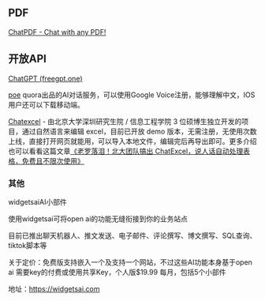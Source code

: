 ## PDF
[ChatPDF - Chat with any PDF!](https://www.chatpdf.com/)
## 开放API
[ChatGPT (freegpt.one)](https://freegpt.one/)

[poe](https://poe.com/) quora出品的AI对话服务，可以使用Google Voice注册，能够理解中文，IOS用户还可以下载移动端。

[Chatexcel](https://chatexcel.com/) - 由北京大学深圳研究生院 / 信息工程学院 3 位硕博生独立开发的项目，通过自然语言来编辑 excel，目前已开放 demo 版本，无需注册，无使用次数上线，直接打开网页就能用，可以导入本地文件，编辑完后再导出即可。更多介绍也可以看看这篇文章[《老罗落泪！北大团队搞出 ChatExcel，说人话自动处理表格，免费且不限次使用》](https://mp.weixin.qq.com/s/sSbvbJ2Zc3igj017OlybMA)

### 其他

widgetsaiAI小部件

使用widgetsai可将open ai的功能无缝衔接到你的业务站点

目前已推出聊天机器人、推文发送、电子邮件、评论撰写、博文撰写、SQL查询、tiktok脚本等

关于定价：免费版支持嵌入一个及支持一个网站，不过这些AI功能本身基于open ai 需要key的付费或使用共享Key，个人版$19.99 每月，包括5个小部件

地址：https://widgetsai.com

